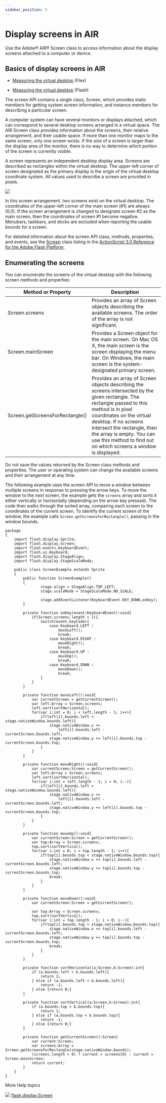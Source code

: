 ```yaml
---
sidebar_position: 5
---
```


# Display screens in AIR

Use the Adobe® AIR® Screen class to access information about the display screens
attached to a computer or device.

## Basics of display screens in AIR

- [Measuring the virtual desktop](https://web.archive.org/web/20141221172408/http://www.adobe.com/devnet/air/flex/quickstart/articles/screens_virtual_desktop.html)
  (Flex)

- [Measuring the virtual desktop](https://web.archive.org/web/20141221164920/http://www.adobe.com/devnet/air/flash/quickstart/articles/screens_virtual_desktop.html)
  (Flash)

The screen API contains a single class, Screen, which provides static members
for getting system screen information, and instance members for describing a
particular screen.

A computer system can have several monitors or displays attached, which can
correspond to several desktop screens arranged in a virtual space. The AIR
Screen class provides information about the screens, their relative arrangement,
and their usable space. If more than one monitor maps to the same screen, only
one screen exists. If the size of a screen is larger than the display area of
the monitor, there is no way to determine which portion of the screen is
currently visible.

A screen represents an independent desktop display area. Screens are described
as rectangles within the virtual desktop. The upper-left corner of screen
designated as the primary display is the origin of the virtual desktop
coordinate system. All values used to describe a screen are provided in pixels.

![](../img/screen_bounds_popup.png)

In this screen arrangement, two screens exist on the virtual desktop. The
coordinates of the upper-left corner of the main screen (#1) are always (0,0).
If the screen arrangement is changed to designate screen \#2 as the main screen,
then the coordinates of screen \#1 become negative. Menubars, taskbars, and
docks are excluded when reporting the usable bounds for a screen.

For detailed information about the screen API class, methods, properties, and
events, see the
[Screen](https://airsdk.dev/reference/actionscript/3.0/flash/display/Screen.html)
class listing in the
[ActionScript 3.0 Reference for the Adobe Flash Platform](https://airsdk.dev/reference/actionscript/3.0/index.html).

## Enumerating the screens

You can enumerate the screens of the virtual desktop with the following screen
methods and properties:

| Method or Property              | Description                                                                                                                                                                                                                                                                                                                    |
| ------------------------------- | ------------------------------------------------------------------------------------------------------------------------------------------------------------------------------------------------------------------------------------------------------------------------------------------------------------------------------ |
| Screen.screens                  | Provides an array of Screen objects describing the available screens. The order of the array is not significant.                                                                                                                                                                                                               |
| Screen.mainScreen               | Provides a Screen object for the main screen. On Mac OS X, the main screen is the screen displaying the menu bar. On Windows, the main screen is the system-designated primary screen.                                                                                                                                         |
| Screen.getScreensForRectangle() | Provides an array of Screen objects describing the screens intersected by the given rectangle. The rectangle passed to this method is in pixel coordinates on the virtual desktop. If no screens intersect the rectangle, then the array is empty. You can use this method to find out on which screens a window is displayed. |

Do not save the values returned by the Screen class methods and properties. The
user or operating system can change the available screens and their arrangement
at any time.

The following example uses the screen API to move a window between multiple
screens in response to pressing the arrow keys. To move the window to the next
screen, the example gets the `screens` array and sorts it either vertically or
horizontally (depending on the arrow key pressed). The code then walks through
the sorted array, comparing each screen to the coordinates of the current
screen. To identify the current screen of the window, the example calls
`Screen.getScreensForRectangle()`, passing in the window bounds.

```
package
{
	import flash.display.Sprite;
	import flash.display.Screen;
	import flash.events.KeyboardEvent;
	import flash.ui.Keyboard;
	import flash.display.StageAlign;
	import flash.display.StageScaleMode;

	public class ScreenExample extends Sprite
	{
		public function ScreenExample()
		{
				stage.align = StageAlign.TOP_LEFT;
				stage.scaleMode = StageScaleMode.NO_SCALE;

				stage.addEventListener(KeyboardEvent.KEY_DOWN,onKey);
		}

		private function onKey(event:KeyboardEvent):void{
			if(Screen.screens.length > 1){
				switch(event.keyCode){
					case Keyboard.LEFT :
						moveLeft();
						break;
					case Keyboard.RIGHT :
						moveRight();
						break;
					case Keyboard.UP :
						moveUp();
						break;
					case Keyboard.DOWN :
						moveDown();
						break;
				}
			}
		}

		private function moveLeft():void{
			var currentScreen = getCurrentScreen();
			var left:Array = Screen.screens;
			left.sort(sortHorizontal);
			for(var i:int = 0; i < left.length - 1; i++){
				if(left[i].bounds.left < stage.nativeWindow.bounds.left){
					stage.nativeWindow.x +=
						left[i].bounds.left - currentScreen.bounds.left;
					stage.nativeWindow.y += left[i].bounds.top - currentScreen.bounds.top;
				}
			}
		}

		private function moveRight():void{
			var currentScreen:Screen = getCurrentScreen();
			var left:Array = Screen.screens;
			left.sort(sortHorizontal);
			for(var i:int = left.length - 1; i > 0; i--){
				if(left[i].bounds.left > stage.nativeWindow.bounds.left){
					stage.nativeWindow.x +=
						left[i].bounds.left - currentScreen.bounds.left;
					stage.nativeWindow.y += left[i].bounds.top - currentScreen.bounds.top;
				}
			}
		}

		private function moveUp():void{
			var currentScreen:Screen = getCurrentScreen();
			var top:Array = Screen.screens;
			top.sort(sortVertical);
			for(var i:int = 0; i < top.length - 1; i++){
				if(top[i].bounds.top < stage.nativeWindow.bounds.top){
					stage.nativeWindow.x += top[i].bounds.left - currentScreen.bounds.left;
					stage.nativeWindow.y += top[i].bounds.top - currentScreen.bounds.top;
					break;
				}
			}
		}

		private function moveDown():void{
			var currentScreen:Screen = getCurrentScreen();

			var top:Array = Screen.screens;
			top.sort(sortVertical);
			for(var i:int = top.length - 1; i > 0; i--){
				if(top[i].bounds.top > stage.nativeWindow.bounds.top){
					stage.nativeWindow.x += top[i].bounds.left - currentScreen.bounds.left;
					stage.nativeWindow.y += top[i].bounds.top - currentScreen.bounds.top;
					break;
				}
			}
		}

		private function sortHorizontal(a:Screen,b:Screen):int{
			if (a.bounds.left > b.bounds.left){
				return 1;
			} else if (a.bounds.left < b.bounds.left){
				return -1;
			} else {return 0;}
		}

		private function sortVertical(a:Screen,b:Screen):int{
			if (a.bounds.top > b.bounds.top){
				return 1;
			} else if (a.bounds.top < b.bounds.top){
				return -1;
			} else {return 0;}
		}

		private function getCurrentScreen():Screen{
			var current:Screen;
			var screens:Array = Screen.getScreensForRectangle(stage.nativeWindow.bounds);
			(screens.length > 0) ? current = screens[0] : current = Screen.mainScreen;
			return current;
		}
	}
}
```

More Help topics

![](../img/flashplatformLinkIndicator.png)
[flash.display.Screen](https://airsdk.dev/reference/actionscript/3.0/flash/display/Screen.html)
